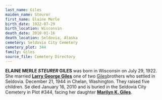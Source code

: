 ```yaml
---
last_name: Giles
maiden_name: Steurer
first_name: Elaine Merle
birth_date: 1922-07-29
birth_location: Wisconsin
death_date: 2010-01-16
death_location: Seldovia, Alaska
cemetery: Seldovia City Cemetery
cemetery_plot: 344
family: Giles
source_file: Cemetery Directory
---
```

**ELAINE MERLE *STEURER* GILES** was born in Wisconsin on July 29, 1922.  She married [**Larry George Giles**](./Giles_Larry_George.md) one of two [Giles](../_families/Giles_Family.md)brothers who settled in Seldovia. December 21, 1944 in Chelan, Washington.  They raised five children.  Se died January 16, 2010 and is buried in the Seldovia City Cemetery in Plot #344, facing her daughter [**Marilyn K. Giles**](./Giles_Marilyn.md).  